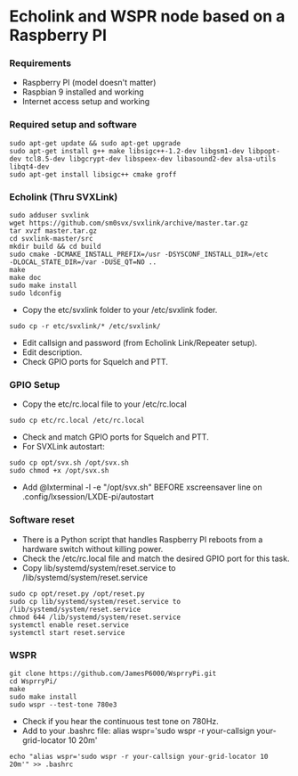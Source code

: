 # Echolink and WSPR node based on a Raspberry PI

### Requirements
- Raspberry PI (model doesn't matter)
- Raspbian 9 installed and working
- Internet access setup and working

### Required setup and software
```
sudo apt-get update && sudo apt-get upgrade
sudo apt-get install g++ make libsigc++-1.2-dev libgsm1-dev libpopt-dev tcl8.5-dev libgcrypt-dev libspeex-dev libasound2-dev alsa-utils libqt4-dev
sudo apt-get install libsigc++ cmake groff 
```

### Echolink (Thru SVXLink)
```
sudo adduser svxlink
wget https://github.com/sm0svx/svxlink/archive/master.tar.gz
tar xvzf master.tar.gz
cd svxlink-master/src
mkdir build && cd build
sudo cmake -DCMAKE_INSTALL_PREFIX=/usr -DSYSCONF_INSTALL_DIR=/etc       -DLOCAL_STATE_DIR=/var -DUSE_QT=NO ..
make
make doc
sudo make install
sudo ldconfig
```
- Copy the etc/svxlink folder to your /etc/svxlink foder.
```
sudo cp -r etc/svxlink/* /etc/svxlink/
```
- Edit callsign and password (from Echolink Link/Repeater setup).
- Edit description.
- Check GPIO ports for Squelch and PTT.

### GPIO Setup
- Copy the etc/rc.local file to your /etc/rc.local
```
sudo cp etc/rc.local /etc/rc.local
```
- Check and match GPIO ports for Squelch and PTT.
- For SVXLink autostart:
```
sudo cp opt/svx.sh /opt/svx.sh
sudo chmod +x /opt/svx.sh
```
- Add @lxterminal -l -e "/opt/svx.sh" BEFORE xscreensaver line on .config/lxsession/LXDE-pi/autostart


### Software reset
- There is a Python script that handles Raspberry PI reboots from a hardware switch without killing power.
- Check the /etc/rc.local file and match the desired GPIO port for this task.
- Copy lib/systemd/system/reset.service to /lib/systemd/system/reset.service
```
sudo cp opt/reset.py /opt/reset.py
sudo cp lib/systemd/system/reset.service to /lib/systemd/system/reset.service
chmod 644 /lib/systemd/system/reset.service
systemctl enable reset.service
systemctl start reset.service
```

### WSPR
```
git clone https://github.com/JamesP6000/WsprryPi.git
cd WsprryPi/
make
sudo make install
sudo wspr --test-tone 780e3
```
- Check if you hear the continuous test tone on 780Hz.
- Add to your .bashrc file: alias wspr='sudo wspr -r your-callsign your-grid-locator 10 20m' 
```
echo "alias wspr='sudo wspr -r your-callsign your-grid-locator 10 20m'" >> .bashrc
```
